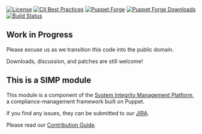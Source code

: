 [![License](https://img.shields.io/:license-apache-blue.svg)](http://www.apache.org/licenses/LICENSE-2.0.html)
[![CII Best Practices](https://bestpractices.coreinfrastructure.org/projects/73/badge)](https://bestpractices.coreinfrastructure.org/projects/73)
[![Puppet Forge](https://img.shields.io/puppetforge/v/simp/simp_apache.svg)](https://forge.puppetlabs.com/simp/simp_apache)
[![Puppet Forge Downloads](https://img.shields.io/puppetforge/dt/simp/simp_apache.svg)](https://forge.puppetlabs.com/simp/simp_apache)
[![Build Status](https://travis-ci.org/simp/pupmod-simp-simp_apache.svg)](https://travis-ci.org/simp/pupmod-simp-simp_apache)

## Work in Progress

Please excuse us as we transition this code into the public domain.

Downloads, discussion, and patches are still welcome!

## This is a SIMP module

This module is a component of the [System Integrity Management Platform](https://simp-project.com),
a compliance-management framework built on Puppet.

If you find any issues, they can be submitted to our [JIRA](https://simp-project.atlassian.net/).

Please read our [Contribution Guide](https://simp.readthedocs.io/en/stable/contributors_guide/index.html).
